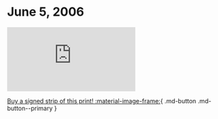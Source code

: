 # June 5, 2006

![](https://www.achewood.com/comic.php?date=06052006)

[Buy a signed strip of this print! :material-image-frame:](https://achewood-holiday-pop-up.myshopify.com/products/strip#06052006){ .md-button .md-button--primary }
